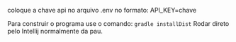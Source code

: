coloque a chave api no arquivo .env no formato: API_KEY=chave

Para construir o programa use o comando: ```gradle installDist```
Rodar direto pelo Intellij normalmente da pau.
